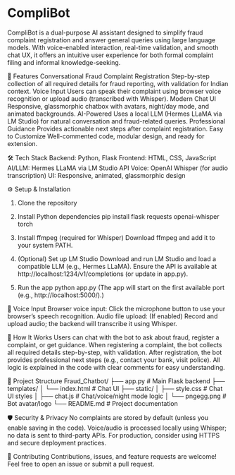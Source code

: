 # CompliBot
CompliBot is a dual-purpose AI assistant designed to simplify fraud complaint registration and answer general queries using large language models. With voice-enabled interaction, real-time validation, and smooth chat UX, it offers an intuitive user experience for both formal complaint filing and informal knowledge-seeking.

🚀 Features
Conversational Fraud Complaint Registration
Step-by-step collection of all required details for fraud reporting, with validation for Indian context.
Voice Input
Users can speak their complaint using browser voice recognition or upload audio (transcribed with Whisper).
Modern Chat UI
Responsive, glassmorphic chatbox with avatars, night/day mode, and animated backgrounds.
AI-Powered
Uses a local LLM (Hermes LLaMA via LM Studio) for natural conversation and fraud-related queries.
Professional Guidance
Provides actionable next steps after complaint registration.
Easy to Customize
Well-commented code, modular design, and ready for extension.

🛠️ Tech Stack
Backend: Python, Flask
Frontend: HTML, CSS, JavaScript
AI/LLM: Hermes LLaMA via LM Studio API
Voice: OpenAI Whisper (for audio transcription)
UI: Responsive, animated, glassmorphic design

⚙️ Setup & Installation
1. Clone the repository

2. Install Python dependencies
pip install flask requests openai-whisper torch

3. Install ffmpeg (required for Whisper)
Download ffmpeg and add it to your system PATH.

4. (Optional) Set up LM Studio
Download and run LM Studio and load a compatible LLM (e.g., Hermes LLaMA).
Ensure the API is available at http://localhost:1234/v1/completions (or update in app.py).

5. Run the app
python app.py
(The app will start on the first available port (e.g., http://localhost:5000/).)

🎤 Voice Input
Browser voice input: Click the microphone button to use your browser’s speech recognition.
Audio file upload: (If enabled) Record and upload audio; the backend will transcribe it using Whisper.

📝 How It Works
Users can chat with the bot to ask about fraud, register a complaint, or get guidance.
When registering a complaint, the bot collects all required details step-by-step, with validation.
After registration, the bot provides professional next steps (e.g., contact your bank, visit police).
All logic is explained in the code with clear comments for easy understanding.

📁 Project Structure
Fraud_Chatbot/
├── app.py                # Main Flask backend
├── templates/
│   └── index.html        # Chat UI
├── static/
│   ├── style.css         # Chat UI styles
│   ├── chat.js           # Chat/voice/night mode logic
│   └── pngegg.png        # Bot avatar/logo
└── README.md             # Project documentation

🛡️ Security & Privacy
No complaints are stored by default (unless you enable saving in the code).
Voice/audio is processed locally using Whisper; no data is sent to third-party APIs.
For production, consider using HTTPS and secure deployment practices.

🤝 Contributing
Contributions, issues, and feature requests are welcome!
Feel free to open an issue or submit a pull request.

